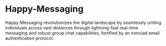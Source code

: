 # Happy-Messaging
Happy Messaging revolutionizes the digital landscape by  seamlessly uniting individuals across vast distances  through lightning-fast real-time messaging and robust group  chat capabilities, fortified by an ironclad email  authentication protocol.
